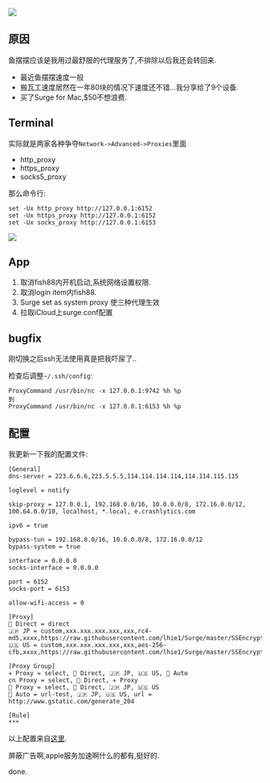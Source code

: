 ![](https://o4dyfn0ef.qnssl.com/image/2016-10-03-Screen%20Shot%202016-10-03%20at%2018.19.04.png?imageView2/2/h/200)  

## 原因 

鱼摆摆应该是我用过最舒服的代理服务了,不排除以后我还会转回来. 

- 最近鱼摆摆速度一般
- 搬瓦工速度居然在一年80块的情况下速度还不错...我分享给了9个设备. 
- 买了Surge for Mac,$50不想浪费. 

## Terminal  

实际就是两家各种争夺`Network->Advanced->Proxies`里面

- http_proxy
- https_proxy
- socks5_proxy

那么命令行: 

```
set -Ux http_proxy http://127.0.0.1:6152
set -Ux https_proxy http://127.0.0.1:6152
set -Ux socks_proxy http://127.0.0.1:6153
``` 

![](https://o4dyfn0ef.qnssl.com/image/2016-10-03-Screen%20Shot%202016-10-03%20at%2018.33.29.png?imageView2/2/h/300) 

## App 

1. 取消fish88内开机启动,系统网络设置权限. 
2. 取消login item内fish88. 
3. Surge set as system proxy 使三种代理生效
4. 拉取iCloud上surge.conf配置

## bugfix 

刚切换之后ssh无法使用真是把我吓尿了.. 

检查后调整`~/.ssh/config`: 

```
ProxyCommand /usr/bin/nc -x 127.0.0.1:9742 %h %p
到
ProxyCommand /usr/bin/nc -x 127.0.0.1:6153 %h %p
``` 

## 配置 

我更新一下我的配置文件:

```
[General]
dns-server = 223.6.6.6,223.5.5.5,114.114.114.114,114.114.115.115

loglevel = notify

skip-proxy = 127.0.0.1, 192.168.0.0/16, 10.0.0.0/8, 172.16.0.0/12, 100.64.0.0/10, localhost, *.local, e.crashlytics.com

ipv6 = true

bypass-tun = 192.168.0.0/16, 10.0.0.0/8, 172.16.0.0/12
bypass-system = true

interface = 0.0.0.0
socks-interface = 0.0.0.0

port = 6152
socks-port = 6153

allow-wifi-access = 0

[Proxy]
💊 Direct = direct
🇯🇵 JP = custom,xxx.xxx.xxx.xxx,xxx,rc4-md5,xxxx,https://raw.githubusercontent.com/lhie1/Surge/master/SSEncrypt.module
🇺🇸 US = custom,xxx.xxx.xxx.xxx,xxx,aes-256-cfb,xxxx,https://raw.githubusercontent.com/lhie1/Surge/master/SSEncrypt.module

[Proxy Group]
✈️ Proxy = select, 💊 Direct, 🇯🇵 JP, 🇺🇸 US, 🏃 Auto
cn Proxy = select, 💊 Direct, ✈️ Proxy
🍎 Proxy = select, 💊 Direct, 🇯🇵 JP, 🇺🇸 US
🏃 Auto = url-test, 🇯🇵 JP, 🇺🇸 US, url = http://www.gstatic.com/generate_204

[Rule]
*** 
``` 
 
以上配置来自[这里](https://github.com/lhie1/Surge). 

屏蔽广告啊,apple服务加速啊什么的都有,挺好的. 

done. 


